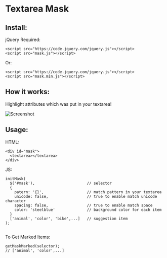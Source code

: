 # Textarea Mask

## Install:
jQuery Required:
```
<script src="https://code.jquery.com/jquery.js"></script>
<script src="mask.js"></script>
```
Or:
```
<script src="https://code.jquery.com/jquery.js"></script>
<script src="mask.min.js"></script>
```

## How it works:

Highlight attributes which was put in your textarea!

![Screenshot](http://sv1.upsieutoc.com/2018/03/04/mask.gif)

## Usage:
HTML:
```
<div id="mask">
  <textarea></textarea>
</div>
```
JS:
```
initMask(
  $('#mask'),                       // selector
  {
    patern: '{}',                   // match pattern in your textarea
    unicode: false,                 // true to enable match unicode character
    spacing: false,                 // true to enable match space
    color: 'steelblue'              // background color for each item
  }
  ['animal', 'color', 'bike',...]   // suggestion item
);
  
```
To Get Marked Items:
```
getMaskMarked(selector);
// ['animal', 'color',...] 
```

